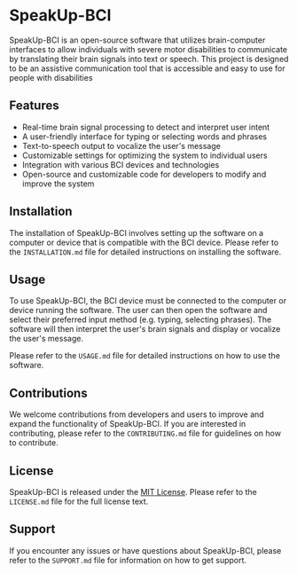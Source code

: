 # SpeakUp-BCI

SpeakUp-BCI is an open-source software that utilizes brain-computer interfaces to allow individuals with severe motor disabilities to communicate by translating their brain signals into text or speech. This project is designed to be an assistive communication tool that is accessible and easy to use for people with disabilities


## Features
* Real-time brain signal processing to detect and interpret user intent
* A user-friendly interface for typing or selecting words and phrases
* Text-to-speech output to vocalize the user's message
* Customizable settings for optimizing the system to individual users
* Integration with various BCI devices and technologies
* Open-source and customizable code for developers to modify and improve the system


## Installation
The installation of SpeakUp-BCI involves setting up the software on a computer or device that is compatible with the BCI device. Please refer to the `INSTALLATION.md` file for detailed instructions on installing the software.


## Usage
To use SpeakUp-BCI, the BCI device must be connected to the computer or device running the software. The user can then open the software and select their preferred input method (e.g. typing, selecting phrases). The software will then interpret the user's brain signals and display or vocalize the user's message.

Please refer to the `USAGE.md` file for detailed instructions on how to use the software.

## Contributions
We welcome contributions from developers and users to improve and expand the functionality of SpeakUp-BCI. If you are interested in contributing, please refer to the `CONTRIBUTING.md` file for guidelines on how to contribute.


## License
SpeakUp-BCI is released under the [MIT License](https://github.com/AnthonyByansi/SpeakUp-BCI/blob/main/LICENSE). Please refer to the `LICENSE.md` file for the full license text.


## Support
If you encounter any issues or have questions about SpeakUp-BCI, please refer to the `SUPPORT.md` file for information on how to get support.
